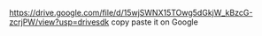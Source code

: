 https://drive.google.com/file/d/15wjSWNX15TOwg5dGkjW_kBzcG-zcrjPW/view?usp=drivesdk
copy paste it on Google 
